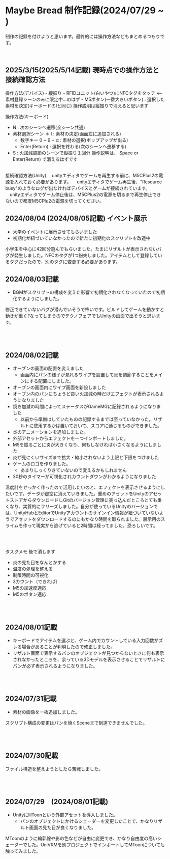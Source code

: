 # Maybe Bread 制作記録(2024/07/29 ~ )
<article>
  <p>制作の記録を付けようと思います。最終的には操作方法などもまとめるつもりです。</p>
</article>
</br>

<h2>2025/3/15(2025/5/14記載) 現時点での操作方法と接続確認方法</h2>
<article>
  操作方法(デバイス)
  - 縦振り
  - RFIDユニット(白いやつ)にNFCタグをタッチ <-- 素材登録シーンのみに限定中...のはず
  - M5ボタン(一番大きいボタン) : 選択した素材を決定(キーボードのIと同じ)
  操作説明は縦振りで消えると思います

  操作方法(キーボード)
  - N : 次のシーンへ遷移(全シーン共通)
  - 素材選択シーン
    ＊ I : 素材の決定(画面左に追加される)
    * 数字キー 0 ~ 9 + α : 素材の選択(ポップアップが出る)
    * Enter(Return) : 選択を終わる(次のシーンへ遷移する)
  - S : 火加減調節のシーンで縦振り１回分
    操作説明は、 Space or Enter(Return) で消えるはずです
    <br><br>

  接続確認方法(Unity)
  　unityエディタでゲームを再生する前に、M5CPlus2の電源を入れておく必要があります。
  　unityエディタでゲーム再生後、"Resource busy"のようなログが出なければデバイスとゲームが接続されています。
  　unityエディタでゲーム停止後は、M5CPlus2の電源を切るまで再生停止できないので都度M5CPlu2の電源を切ってください。
</article>



<h2>2024/08/04 (2024/08/05記載) イベント展示</h2>
<artile>

  - 大学のイベントに展示させてもらいました
  - 初期化が紐づいていなかったので新たに初期化のスクリプトを改造中
  <p>小学生を中心に42回分遊んでもらいました。たまにリザルトが表示されないバグが発生しました。NFCのタグが1つ紛失しました。アイテムとして登録しているタグだったので、別のタグに変更する必要があります。</p>
</artile>

<h2>2024/08/03記載</h2>
<article>

  - BGMがスクリプトの構成を変えた影響で初期化されなくなっていたので初期化するようにしました。
  <p>修正できていないバグが潜んでいそうで怖いです。ビルドしてゲームを動かすと動きが重く?なってしまうのでテクノフェアでもUnityの画面で出そうと思います。</p>
</article></br></br>

<h2>2024/08/02記載</h2>
<article>

  - オーブンの画面の配置を変えました
    * 画面内にパンの様子が見れるワイプを設置して炎を調節することをメインにする配置にしました。
  - オーブンの画面内にワイプ画面を新設しました
  - オーブン内のパンにちょうど良い火加減の時だけエフェクトが表示されるようになりました
  - 焼き加減の時間によってステータスがGameMGに記録されるようになりました
      * 以前から準備はしていたものの記録するまでは至っていなかった。リザルトに使用するかは置いておいて、スコアに通じるものができました。
  - 炎のアニメーションを追加しました。
  - 外部アセットからエフェクトを一つインポートしました。
  - M5を振るごとに炎が大きくなり、何もしなければ小さくなるようにしました
  - 炎が見にくいサイズまで拡大・縮小されないよう上限と下限をつけました
  - ゲームのロゴを作りました。
      * あまりしっくりきていないので変えるかもしれません
  - 30秒のタイマーが可視化されカウントダウンがわかるようになりました
  <p>温度計をせっかく作ったので活用したいのと、エフェクトを表示させるようにしたいです。データが虚空に消えていきました。重めのアセットをUnityのアセットストアからダウンロードしGitのバージョン管理に突っ込んだところとても重くなり、実質的にフリーズしました。自分が使っているUnityのバージョンでは、UnityHubとEditorでUnityアカウントのサインイン情報が紐づいていないようでアセットをダウンロードするのにもかなり時間を取られました。展示用のスライムを作って現実から逃げていると2時間は経ってました。恐ろしいです。</p></br></br>
  <p>タスクメモ 後で消します</p>

  - 炎の見た目をなんとかする
  - 温度の処理を整える
  - 制限時間の可視化
  - 3カウント（できれば）
  - M5の加速度適応
  - M5のボタン適応
</article></br></br>

<h2>2024/08/01記載</h2>
<article>
  
  - キーボードでアイテムを選ぶと、ゲーム内でカウントしている入力回数がズレる場合があることが判明したので修正しました。
  - リザルト画面で表示するパンのオブジェクトが見つからないときに何も表示されなかったところを、余っている3Dモデルを表示させることでリザルトにパンが必ず表示されるようになりました。
  
</article></br></br>

<h2>2024/07/31記載</h2>
<article>

  - 素材の画像を一枚追加しました。
  <p>スクリプト構成の変更はパンを焼くSceneまで到達できませんでした。</p>
</article></br></br>

<h2>2024/07/30記載</h2>
<article>
  <p>ファイル構造を整えようとしたら苦戦しました。</p>
</article></br></br>

<h2>2024/07/29　(2024/08/01記載)</h2>
<article>

  - UnityにlilToonという外部アセットを導入しました。
    * パンのオブジェクトにかけるシェーダーを変更したことで、かなりリザルト画面の見た目が良くなりました。
  <p>MToonのように輪郭線や影の色などが自由に変更でき、かなり自由度の高いシェーダーでした。UniVRMを別プロジェクトでインポートしてMToonについても触ってみました。</p>
  
</article></br>
